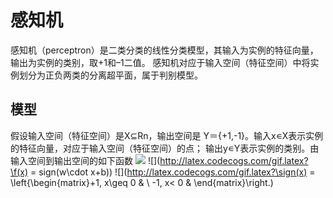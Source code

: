 # 感知机

感知机（perceptron）是二类分类的线性分类模型，其输入为实例的特征向量，输出为实例的类别，取+1和–1二值。
感知机对应于输入空间（特征空间）中将实例划分为正负两类的分离超平面，属于判别模型。
## 模型
假设输入空间（特征空间）是X⊆Rn，输出空间是 Y＝{+1,-1}。输入x∊X表示实例的特征向量，对应于输入空间（特征空间）的点；
输出y∊Y表示实例的类别。由输入空间到输出空间的如下函数
![](http://latex.codecogs.com/gif.latex?\\frac{1}{1+sin(x)})
![](http://latex.codecogs.com/gif.latex?\f(x) = sign(w\cdot x+b))
![](http://latex.codecogs.com/gif.latex?\sign(x) = \left\{\begin{matrix}+1, x\geq 0
 & \\ -1, x< 0
 &
\end{matrix}\right.)
